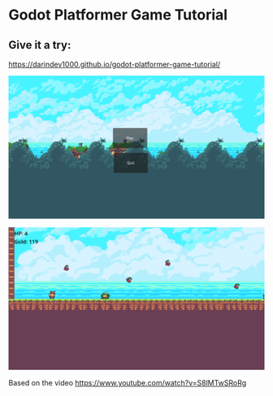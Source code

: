 # Godot Platformer Game Tutorial

## Give it a try:

https://darindev1000.github.io/godot-platformer-game-tutorial/


![Start Screen](start_screen.png "Start Screen")

![Play Screen](play_screen.png "Play Screen")


Based on the video https://www.youtube.com/watch?v=S8lMTwSRoRg
